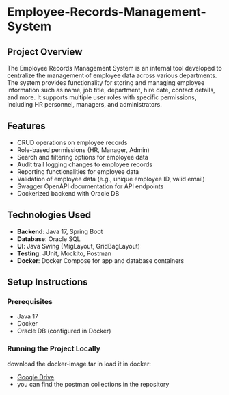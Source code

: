 # Employee-Records-Management-System
## Project Overview

The Employee Records Management System is an internal tool developed to centralize the management of employee data across various departments. The system provides functionality for storing and managing employee information such as name, job title, department, hire date, contact details, and more. It supports multiple user roles with specific permissions, including HR personnel, managers, and administrators.

## Features
- CRUD operations on employee records
- Role-based permissions (HR, Manager, Admin)
- Search and filtering options for employee data
- Audit trail logging changes to employee records
- Reporting functionalities for employee data
- Validation of employee data (e.g., unique employee ID, valid email)
- Swagger OpenAPI documentation for API endpoints
- Dockerized backend with Oracle DB

## Technologies Used
- **Backend**: Java 17, Spring Boot
- **Database**: Oracle SQL
- **UI**: Java Swing (MigLayout, GridBagLayout)
- **Testing**: JUnit, Mockito, Postman
- **Docker**: Docker Compose for app and database containers

## Setup Instructions

### Prerequisites
- Java 17
- Docker
- Oracle DB (configured in Docker)


### Running the Project Locally
download the docker-image.tar in load it in docker:
- [Google Drive](https://drive.google.com/file/d/1JELEr8CtkIhdPgjyzGmALlvtLe3N0Ljo/view?usp=sharing)
- you can find the postman collections in the repository 
